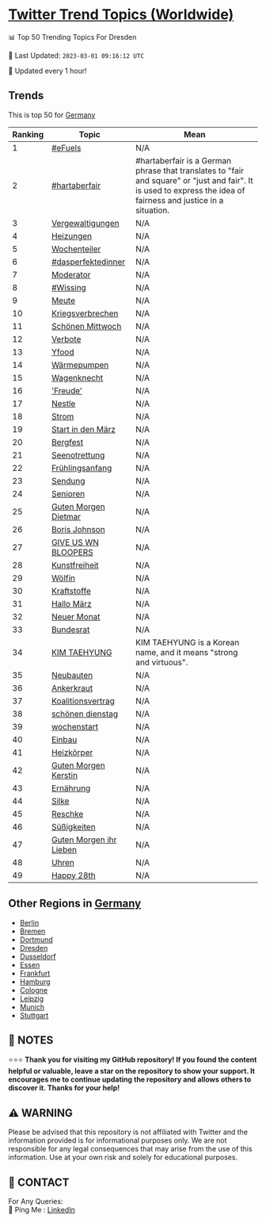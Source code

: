 [Twitter Trend Topics (Worldwide)](https://github.com/ErcinDedeoglu/Twitter-Trend-Topics)
==========


📊 Top 50 Trending Topics For Dresden

📆 Last Updated: `2023-03-01 09:16:12 UTC`

🔧 Updated every 1 hour!


## Trends

This is top 50 for [Germany](</Germany>)

| Ranking | Topic | Mean |
| ------- | ------------ | ------------ |
| 1 | [#eFuels](http://twitter.com/search?q=%23eFuels) | N/A |
| 2 | [#hartaberfair](http://twitter.com/search?q=%23hartaberfair) | #hartaberfair is a German phrase that translates to "fair and square" or "just and fair". It is used to express the idea of fairness and justice in a situation. |
| 3 | [Vergewaltigungen](http://twitter.com/search?q=Vergewaltigungen) | N/A |
| 4 | [Heizungen](http://twitter.com/search?q=Heizungen) | N/A |
| 5 | [Wochenteiler](http://twitter.com/search?q=Wochenteiler) | N/A |
| 6 | [#dasperfektedinner](http://twitter.com/search?q=%23dasperfektedinner) | N/A |
| 7 | [Moderator](http://twitter.com/search?q=Moderator) | N/A |
| 8 | [#Wissing](http://twitter.com/search?q=%23Wissing) | N/A |
| 9 | [Meute](http://twitter.com/search?q=Meute) | N/A |
| 10 | [Kriegsverbrechen](http://twitter.com/search?q=Kriegsverbrechen) | N/A |
| 11 | [Schönen Mittwoch](http://twitter.com/search?q=Sch%c3%b6nen+Mittwoch) | N/A |
| 12 | [Verbote](http://twitter.com/search?q=Verbote) | N/A |
| 13 | [Yfood](http://twitter.com/search?q=Yfood) | N/A |
| 14 | [Wärmepumpen](http://twitter.com/search?q=W%c3%a4rmepumpen) | N/A |
| 15 | [Wagenknecht](http://twitter.com/search?q=Wagenknecht) | N/A |
| 16 | ['Freude'](http://twitter.com/search?q=%27Freude%27) | N/A |
| 17 | [Nestle](http://twitter.com/search?q=Nestle) | N/A |
| 18 | [Strom](http://twitter.com/search?q=Strom) | N/A |
| 19 | [Start in den März](http://twitter.com/search?q=Start+in+den+M%c3%a4rz) | N/A |
| 20 | [Bergfest](http://twitter.com/search?q=Bergfest) | N/A |
| 21 | [Seenotrettung](http://twitter.com/search?q=Seenotrettung) | N/A |
| 22 | [Frühlingsanfang](http://twitter.com/search?q=Fr%c3%bchlingsanfang) | N/A |
| 23 | [Sendung](http://twitter.com/search?q=Sendung) | N/A |
| 24 | [Senioren](http://twitter.com/search?q=Senioren) | N/A |
| 25 | [Guten Morgen Dietmar](http://twitter.com/search?q=Guten+Morgen+Dietmar) | N/A |
| 26 | [Boris Johnson](http://twitter.com/search?q=Boris+Johnson) | N/A |
| 27 | [GIVE US WN BLOOPERS](http://twitter.com/search?q=GIVE+US+WN+BLOOPERS) | N/A |
| 28 | [Kunstfreiheit](http://twitter.com/search?q=Kunstfreiheit) | N/A |
| 29 | [Wölfin](http://twitter.com/search?q=W%c3%b6lfin) | N/A |
| 30 | [Kraftstoffe](http://twitter.com/search?q=Kraftstoffe) | N/A |
| 31 | [Hallo März](http://twitter.com/search?q=Hallo+M%c3%a4rz) | N/A |
| 32 | [Neuer Monat](http://twitter.com/search?q=Neuer+Monat) | N/A |
| 33 | [Bundesrat](http://twitter.com/search?q=Bundesrat) | N/A |
| 34 | [KIM TAEHYUNG](http://twitter.com/search?q=KIM+TAEHYUNG) | KIM TAEHYUNG is a Korean name, and it means "strong and virtuous". |
| 35 | [Neubauten](http://twitter.com/search?q=Neubauten) | N/A |
| 36 | [Ankerkraut](http://twitter.com/search?q=Ankerkraut) | N/A |
| 37 | [Koalitionsvertrag](http://twitter.com/search?q=Koalitionsvertrag) | N/A |
| 38 | [schönen dienstag](http://twitter.com/search?q=sch%c3%b6nen+dienstag) | N/A |
| 39 | [wochenstart](http://twitter.com/search?q=wochenstart) | N/A |
| 40 | [Einbau](http://twitter.com/search?q=Einbau) | N/A |
| 41 | [Heizkörper](http://twitter.com/search?q=Heizk%c3%b6rper) | N/A |
| 42 | [Guten Morgen Kerstin](http://twitter.com/search?q=Guten+Morgen+Kerstin) | N/A |
| 43 | [Ernährung](http://twitter.com/search?q=Ern%c3%a4hrung) | N/A |
| 44 | [Silke](http://twitter.com/search?q=Silke) | N/A |
| 45 | [Reschke](http://twitter.com/search?q=Reschke) | N/A |
| 46 | [Süßigkeiten](http://twitter.com/search?q=S%c3%bc%c3%9figkeiten) | N/A |
| 47 | [Guten Morgen ihr Lieben](http://twitter.com/search?q=Guten+Morgen+ihr+Lieben) | N/A |
| 48 | [Uhren](http://twitter.com/search?q=Uhren) | N/A |
| 49 | [Happy 28th](http://twitter.com/search?q=Happy+28th) | N/A |



## Other Regions in [Germany](</Germany>)

* [Berlin](</Germany/Berlin.md>)
* [Bremen](</Germany/Bremen.md>)
* [Dortmund](</Germany/Dortmund.md>)
* [Dresden](</Germany/Dresden.md>)
* [Dusseldorf](</Germany/Dusseldorf.md>)
* [Essen](</Germany/Essen.md>)
* [Frankfurt](</Germany/Frankfurt.md>)
* [Hamburg](</Germany/Hamburg.md>)
* [Cologne](</Germany/Cologne.md>)
* [Leipzig](</Germany/Leipzig.md>)
* [Munich](</Germany/Munich.md>)
* [Stuttgart](</Germany/Stuttgart.md>)



## 📝 NOTES

⭐⭐⭐ **Thank you for visiting my GitHub repository! If you found the content helpful or valuable, leave a star on the repository to show your support. It encourages me to continue updating the repository and allows others to discover it. Thanks for your help!**


## ⚠️ WARNING

Please be advised that this repository is not affiliated with Twitter and the information provided is for informational purposes only. We are not responsible for any legal consequences that may arise from the use of this information. Use at your own risk and solely for educational purposes.


## 📨 CONTACT

 For Any Queries:  
            🏓 Ping Me : [LinkedIn](https://www.linkedin.com/in/ercindedeoglu/)
